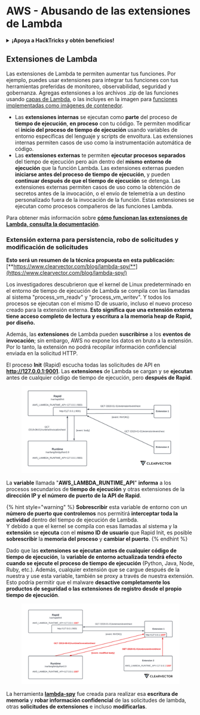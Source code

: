 # AWS - Abusando de las extensiones de Lambda

<details>

<summary><strong>¡Apoya a HackTricks y obtén beneficios!</strong></summary>

* Si quieres ver a tu **empresa anunciada en HackTricks** o si quieres acceder a la **última versión de PEASS o descargar HackTricks en PDF** ¡Consulta los [**PLANES DE SUSCRIPCIÓN**](https://github.com/sponsors/carlospolop)!
* Obtén el [**oficial PEASS & HackTricks swag**](https://peass.creator-spring.com)
* Descubre [**The PEASS Family**](https://opensea.io/collection/the-peass-family), nuestra colección de exclusivos [**NFTs**](https://opensea.io/collection/the-peass-family)
* **Únete al** 💬 [**grupo de Discord**](https://discord.gg/hRep4RUj7f) o al [**grupo de telegram**](https://t.me/peass) o **sígueme** en **Twitter** 🐦 [**@carlospolopm**](https://twitter.com/carlospolopm).
* **Comparte tus trucos de hacking enviando PRs a los repositorios de GitHub de** [**HackTricks**](https://github.com/carlospolop/hacktricks) y [**HackTricks Cloud**](https://github.com/carlospolop/hacktricks-cloud).

</details>

## Extensiones de Lambda

Las extensiones de Lambda te permiten aumentar tus funciones. Por ejemplo, puedes usar extensiones para integrar tus funciones con tus herramientas preferidas de monitoreo, observabilidad, seguridad y gobernanza. Agregas extensiones a los archivos .zip de las funciones usando [capas de Lambda](https://docs.aws.amazon.com/lambda/latest/dg/configuration-layers.html), o las incluyes en la imagen para [funciones implementadas como imágenes de contenedor](https://aws.amazon.com/blogs/compute/working-with-lambda-layers-and-extensions-in-container-images/).

* Las **extensiones internas** se ejecutan como **parte** del proceso de **tiempo de ejecución**, **en proceso** con tu código. Te permiten modificar el **inicio del proceso de tiempo de ejecución** usando variables de entorno específicas del lenguaje y scripts de envoltura. Las extensiones internas permiten casos de uso como la instrumentación automática de código.
* Las **extensiones externas** te permiten **ejecutar procesos separados** del tiempo de ejecución pero aún dentro del **mismo entorno de ejecución** que la función Lambda. Las extensiones externas pueden **iniciarse antes del proceso de tiempo de ejecución**, y pueden **continuar después de que el tiempo de ejecución** se detenga. Las extensiones externas permiten casos de uso como la obtención de secretos antes de la invocación, o el envío de telemetría a un destino personalizado fuera de la invocación de la función. Estas extensiones se ejecutan como procesos compañeros de las funciones Lambda.

Para obtener más información sobre [**cómo funcionan las extensiones de Lambda, consulta la documentación**](https://docs.aws.amazon.com/lambda/latest/dg/runtimes-extensions-api.html).

### Extensión externa para persistencia, robo de solicitudes y modificación de solicitudes

**Esto será un resumen de la técnica propuesta en esta publicación:** [**https://www.clearvector.com/blog/lambda-spy/**](https://www.clearvector.com/blog/lambda-spy/)

Los investigadores descubrieron que el kernel de Linux predeterminado en el entorno de tiempo de ejecución de Lambda se compila con las llamadas al sistema "process_vm_readv" y "process_vm_writev". Y todos los procesos se ejecutan con el mismo ID de usuario, incluso el nuevo proceso creado para la extensión externa. **Esto significa que una extensión externa tiene acceso completo de lectura y escritura a la memoria heap de Rapid, por diseño.**

Además, las **extensiones** de Lambda pueden **suscribirse** a los **eventos de invocación**; sin embargo, AWS no expone los datos en bruto a la extensión. Por lo tanto, la extensión no podrá recopilar información confidencial enviada en la solicitud HTTP.

El proceso **Init** (Rapid) escucha todas las solicitudes de API en **http://127.0.0.1:9001**. Las **extensiones** de Lambda se cargan y se **ejecutan** antes de cualquier código de tiempo de ejecución, pero **después de Rapid**.

<figure><img src="../../../../.gitbook/assets/image (90).png" alt=""><figcaption></figcaption></figure>

La **variable** llamada "**AWS\_LAMBDA\_RUNTIME\_API**" **informa** a los procesos secundarios de **tiempo de ejecución** y otras extensiones de la **dirección IP y el número de puerto de la API de Rapid**.

{% hint style="warning" %}
**Sobrescribir** esta variable de entorno con un **número de puerto que controlemos** nos permitirá **interceptar toda la actividad** dentro del tiempo de ejecución de Lambda.\
Y debido a que el kernel se compila con esas llamadas al sistema y la **extensión** se **ejecuta** con el **mismo ID de usuario** que Rapid Init, es posible **sobrescribir** la **memoria del proceso** y **cambiar el puerto**.
{% endhint %}

Dado que las **extensiones se ejecutan antes de cualquier código de tiempo de ejecución**, la **variable de entorno actualizada tendrá efecto cuando se ejecute el proceso de tiempo de ejecución** (Python, Java, Node, Ruby, etc.). Además, cualquier extensión que se cargue después de la nuestra y use esta variable, también se proxy a través de nuestra extensión. Esto podría permitir que el malware **desactive completamente los productos de seguridad o las extensiones de registro desde el propio tiempo de ejecución**.

<figure><img src="../../../../.gitbook/assets/image (3) (4).png" alt=""><figcaption></figcaption></figure>

La herramienta [**lambda-spy**](https://github.com/clearvector/lambda-spy) fue creada para realizar esa **escritura de memoria** y **robar información confidencial** de las solicitudes de lambda, otras **solicitudes de extensiones** e incluso **modificarlas**.
